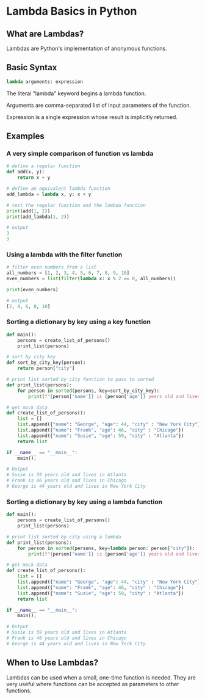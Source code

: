 # Lambda Basics in Python

## What are Lambdas?

Lambdas are Python's implementation of anonymous functions.

## Basic Syntax

```Python
lambda arguments: expression
```

The literal "lambda" keyword begins a lambda function.

Arguments are comma-separated list of input parameters of the function.

Expression is a single expression whose result is implicitly returned.

## Examples

### A very simple comparison of function vs lambda

```Python
# define a regular function
def add(x, y):
    return x + y

# define an equivalent lambda function
add_lambda = lambda x, y: x + y

# test the regular function and the lambda function
print(add(1, 2))
print(add_lambda(1, 2))

# output
3
3
```

### Using a lambda with the filter function

```Python
# filter even numbers from a list
all_numbers = [1, 2, 3, 4, 5, 6, 7, 8, 9, 10]
even_numbers = list(filter(lambda x: x % 2 == 0, all_numbers))

print(even_numbers)

# output
[2, 4, 6, 8, 10]
```

### Sorting a dictionary by key using a key function

```Python
def main():
    persons = create_list_of_persons()
    print_list(persons)

# sort by city key
def sort_by_city_key(person):
    return person["city"]

# print list sorted by city function to pass to sorted
def print_list(persons):
    for person in sorted(persons, key=sort_by_city_key):
        print(f"{person['name']} is {person['age']} years old and lives in {person['city']}  ")

# get mock data
def create_list_of_persons():
    list = []
    list.append({"name": "George", "age": 44, "city" : "New York City"})
    list.append({"name": "Frank", "age": 46, "city" : "Chicago"})
    list.append({"name": "Susie", "age": 59, "city" : "Atlanta"})
    return list

if __name__ == "__main__":
    main();

# Output
# Susie is 59 years old and lives in Atlanta  
# Frank is 46 years old and lives in Chicago  
# George is 44 years old and lives in New York City    
```

### Sorting a dictionary by key using a lambda function

```Python
def main():
    persons = create_list_of_persons()
    print_list(persons)

# print list sorted by city using a lambda
def print_list(persons):
    for person in sorted(persons, key=lambda person: person["city"]):
        print(f"{person['name']} is {person['age']} years old and lives in {person['city']}  ")

# get mock data
def create_list_of_persons():
    list = []
    list.append({"name": "George", "age": 44, "city" : "New York City"})
    list.append({"name": "Frank", "age": 46, "city" : "Chicago"})
    list.append({"name": "Susie", "age": 59, "city" : "Atlanta"})
    return list

if __name__ == "__main__":
    main();

# Output
# Susie is 59 years old and lives in Atlanta  
# Frank is 46 years old and lives in Chicago  
# George is 44 years old and lives in New York City    
```

## When to Use Lambdas?

Lambdas can be used when a small, one-time function is needed.  They are very useful where functions can be accepted as parameters to other functions.
